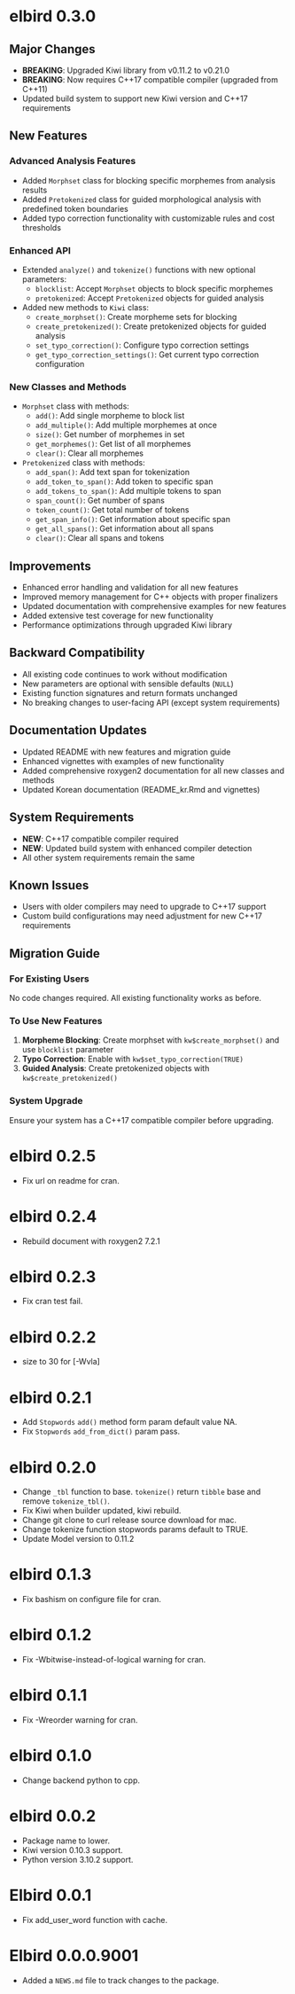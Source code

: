 # elbird 0.3.0

## Major Changes

* **BREAKING**: Upgraded Kiwi library from v0.11.2 to v0.21.0
* **BREAKING**: Now requires C++17 compatible compiler (upgraded from C++11)
* Updated build system to support new Kiwi version and C++17 requirements

## New Features

### Advanced Analysis Features
* Added `Morphset` class for blocking specific morphemes from analysis results
* Added `Pretokenized` class for guided morphological analysis with predefined token boundaries
* Added typo correction functionality with customizable rules and cost thresholds

### Enhanced API
* Extended `analyze()` and `tokenize()` functions with new optional parameters:
  - `blocklist`: Accept `Morphset` objects to block specific morphemes
  - `pretokenized`: Accept `Pretokenized` objects for guided analysis
* Added new methods to `Kiwi` class:
  - `create_morphset()`: Create morpheme sets for blocking
  - `create_pretokenized()`: Create pretokenized objects for guided analysis
  - `set_typo_correction()`: Configure typo correction settings
  - `get_typo_correction_settings()`: Get current typo correction configuration

### New Classes and Methods
* `Morphset` class with methods:
  - `add()`: Add single morpheme to block list
  - `add_multiple()`: Add multiple morphemes at once
  - `size()`: Get number of morphemes in set
  - `get_morphemes()`: Get list of all morphemes
  - `clear()`: Clear all morphemes
* `Pretokenized` class with methods:
  - `add_span()`: Add text span for tokenization
  - `add_token_to_span()`: Add token to specific span
  - `add_tokens_to_span()`: Add multiple tokens to span
  - `span_count()`: Get number of spans
  - `token_count()`: Get total number of tokens
  - `get_span_info()`: Get information about specific span
  - `get_all_spans()`: Get information about all spans
  - `clear()`: Clear all spans and tokens

## Improvements

* Enhanced error handling and validation for all new features
* Improved memory management for C++ objects with proper finalizers
* Updated documentation with comprehensive examples for new features
* Added extensive test coverage for new functionality
* Performance optimizations through upgraded Kiwi library

## Backward Compatibility

* All existing code continues to work without modification
* New parameters are optional with sensible defaults (`NULL`)
* Existing function signatures and return formats unchanged
* No breaking changes to user-facing API (except system requirements)

## Documentation Updates

* Updated README with new features and migration guide
* Enhanced vignettes with examples of new functionality
* Added comprehensive roxygen2 documentation for all new classes and methods
* Updated Korean documentation (README_kr.Rmd and vignettes)

## System Requirements

* **NEW**: C++17 compatible compiler required
* **NEW**: Updated build system with enhanced compiler detection
* All other system requirements remain the same

## Known Issues

* Users with older compilers may need to upgrade to C++17 support
* Custom build configurations may need adjustment for new C++17 requirements

## Migration Guide

### For Existing Users
No code changes required. All existing functionality works as before.

### To Use New Features
1. **Morpheme Blocking**: Create morphset with `kw$create_morphset()` and use `blocklist` parameter
2. **Typo Correction**: Enable with `kw$set_typo_correction(TRUE)`
3. **Guided Analysis**: Create pretokenized objects with `kw$create_pretokenized()`

### System Upgrade
Ensure your system has a C++17 compatible compiler before upgrading.

# elbird 0.2.5

* Fix url on readme for cran.

# elbird 0.2.4

* Rebuild document with roxygen2 7.2.1

# elbird 0.2.3

* Fix cran test fail.

# elbird 0.2.2

* size to 30 for [-Wvla]

# elbird 0.2.1

* Add `Stopwords` `add()` method form param default value NA.
* Fix `Stopwords` `add_from_dict()` param pass.

# elbird 0.2.0

* Change `_tbl` function to base.
  `tokenize()` return `tibble` base and remove `tokenize_tbl()`.
* Fix Kiwi when builder updated, kiwi rebuild.
* Change git clone to curl release source download for mac.
* Change tokenize function stopwords params default to TRUE.
* Update Model version to 0.11.2

# elbird 0.1.3

* Fix bashism on configure file for cran.

# elbird 0.1.2

* Fix -Wbitwise-instead-of-logical warning for cran.

# elbird 0.1.1

* Fix -Wreorder warning for cran.

# elbird 0.1.0

* Change backend python to cpp.

# elbird 0.0.2

* Package name to lower.
* Kiwi version 0.10.3 support.
* Python version 3.10.2 support.

# Elbird 0.0.1

* Fix add_user_word function with cache.

# Elbird 0.0.0.9001

* Added a `NEWS.md` file to track changes to the package.
